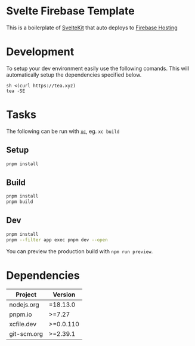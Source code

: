 # Svelte Firebase Template

This is a boilerplate of [SvelteKit](https://kit.svelte.dev) that auto deploys to [Firebase Hosting](https://firebase.google.com/)

# Development

To setup your dev environment easily use the following comands. This will automatically setup the dependencies specified below.

```
sh <(curl https://tea.xyz)
tea -SE
```

# Tasks

The following can be run with [`xc`], eg. `xc build`

## Setup

```sh
pnpm install
```

## Build

```sh
pnpm install
pnpm build
```

## Dev

```sh
pnpm install
pnpm --filter app exec pnpm dev --open
```

You can preview the production build with `npm run preview`.

# Dependencies

| Project     | Version   |
| ----------- | --------- |
| nodejs.org  | =18.13.0  |
| pnpm.io     | >=7.27    |
| xcfile.dev  | >=0.0.110 |
| git-scm.org | >=2.39.1  |

[`xc`]: https://xcfile.dev
